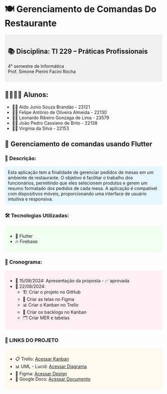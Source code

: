 # 🍽️ Gerenciamento de Comandas Do Restaurante

<div style="background-color: #f0f0f0; padding: 10px; border-radius: 5px;">

## 📚 Disciplina: TI 229 – Práticas Profissionais
4° semestre de Informática<br>
Prof. Simone Pierini Facini Rocha

</div>

## 👨‍🎓👩‍🎓 Alunos:
- 🧑‍💼 Aldo Junio Souza Brandão - 23121
- 🧑‍💼 Felipe Antônio de Oliveira Almeida - 22130
- 🧑‍💼 Leonardo Ribeiro Gonzaga de Lima - 23579 
- 🧑‍💼 João Pedro Cassiano de Brito - 22138 
- 👩‍💼 Virgínia da Silva - 22153 

## 📱 Gerenciamento de comandas usando Flutter

### 📝 Descrição:
<div style="background-color: #e6f7ff; padding: 10px; border-radius: 5px;">
Esta aplicação tem a finalidade de gerenciar pedidos de mesas em um ambiente de restaurante. O objetivo é facilitar o trabalho dos funcionários, permitindo que eles selecionem produtos e gerem um resumo formatado dos pedidos de cada mesa. A aplicação é compatível com dispositivos móveis, proporcionando uma interface de usuário intuitiva e responsiva.
</div>

### 🛠️ Tecnologias Utilizadas:
<div style="background-color: #f0fff0; padding: 10px; border-radius: 5px;">

- 📱 Flutter
- 🔥 Firebase 

</div>

### 📅 Cronograma:
<div style="background-color: #fff0f5; padding: 10px; border-radius: 5px;">

- 📆 15/08/2024: Apresentação da proposta - ✅ aprovada
- 📆 22/08/2024:
  - 🏗️ Criar o projeto no GitHub
  - 🎨 Criar as telas no Figma
  - 📊 Criar o Kanban no Trello
  - 📝 Criar os backlogs no Kanban
  - 🗂️ Criar MER e tabelas

</div>

### 🔗 LINKS DO PROJETO
<div style="background-color: #fffaf0; padding: 10px; border-radius: 5px;">

- 📋 Trello: [Acessar Kanban](https://trello.com/invite/b/66c724a992b706a4ecb5a5da/ATTI3724d1767701307140dd26b38195442cFFA40C6E/praticas4-kanban)
- 📊 UML - Lucid: [Acessar Diagrama](https://lucid.app/lucidchart/ab9b5bb0-d981-44fe-ac61-a992ed142925/edit?viewport_loc=-1362%2C-1056%2C734%2C350%2C0_0&invitationId=inv_455e5158-b963-48c6-b624-41f62769c085)
- 🎨 Figma: [Acessar Design](https://www.figma.com/design/85sQ8jqsuZTXcMEsSnAJAI/Gerenciamento-de-Comandas?node-id=0-1&t=80AKtcMWLgbFROZC-1)
- 📄 Google Docs: [Acessar Documento](https://docs.google.com/document/d/15eSt34QS5KYJvasOgg3acgc5SpumW1CFsW2jhSYPbLE/edit?usp=sharing)
</div>
